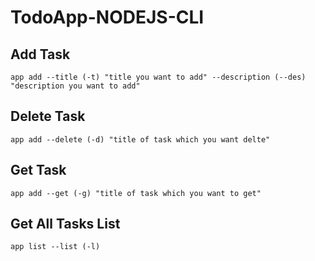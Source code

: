 # TodoApp-NODEJS-CLI

## Add Task
`app add --title (-t) "title you want to add" --description (--des) "description you want to add"`


## Delete Task
`app add --delete (-d) "title of task which you want delte"`


## Get Task 
`app add --get (-g) "title of task which you want to get"`


## Get All Tasks List
`app list --list (-l)`
